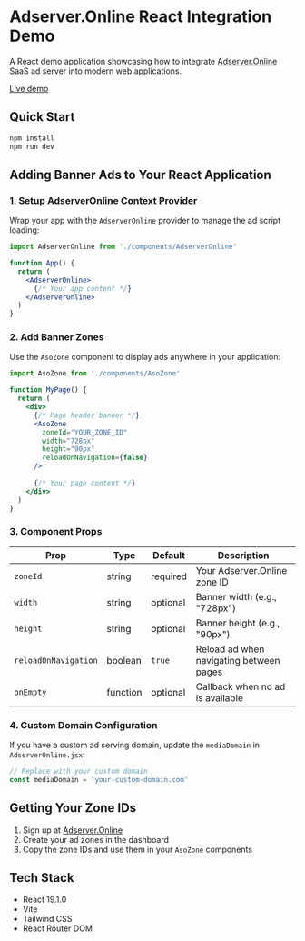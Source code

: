 # Adserver.Online React Integration Demo

A React demo application showcasing how to integrate [Adserver.Online](https://adserver.online) SaaS ad server into modern web applications.

[Live demo](https://adserver-online.github.io/react-demo)

## Quick Start

```bash
npm install
npm run dev
```

## Adding Banner Ads to Your React Application

### 1. Setup AdserverOnline Context Provider

Wrap your app with the `AdserverOnline` provider to manage the ad script loading:

```jsx
import AdserverOnline from './components/AdserverOnline'

function App() {
  return (
    <AdserverOnline>
      {/* Your app content */}
    </AdserverOnline>
  )
}
```

### 2. Add Banner Zones

Use the `AsoZone` component to display ads anywhere in your application:

```jsx
import AsoZone from './components/AsoZone'

function MyPage() {
  return (
    <div>
      {/* Page header banner */}
      <AsoZone 
        zoneId="YOUR_ZONE_ID" 
        width="728px" 
        height="90px" 
        reloadOnNavigation={false}
      />
      
      {/* Your page content */}
    </div>
  )
}
```

### 3. Component Props

| Prop | Type | Default | Description |
|------|------|---------|-------------|
| `zoneId` | string | required | Your Adserver.Online zone ID |
| `width` | string | optional | Banner width (e.g., "728px") |
| `height` | string | optional | Banner height (e.g., "90px") |
| `reloadOnNavigation` | boolean | `true` | Reload ad when navigating between pages |
| `onEmpty` | function | optional | Callback when no ad is available |

### 4. Custom Domain Configuration

If you have a custom ad serving domain, update the `mediaDomain` in `AdserverOnline.jsx`:

```jsx
// Replace with your custom domain
const mediaDomain = 'your-custom-domain.com'
```

## Getting Your Zone IDs

1. Sign up at [Adserver.Online](https://adserver.online)
2. Create your ad zones in the dashboard
3. Copy the zone IDs and use them in your `AsoZone` components

## Tech Stack

- React 19.1.0
- Vite
- Tailwind CSS
- React Router DOM
